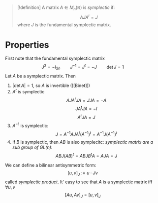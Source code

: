 > [!definition]
> A matrix $A \in M_n(\mathbb{R})$ is *symplectic* if:
> $$
> A J A^t = J
> $$
> where $J$ is the fundamental symplectic matrix.

# Properties

First note that the fundamental symplectic matrix
$$
J^2 = -I_{2n} \qquad  J^{-1} = J^t = -J \qquad\det{J} = 1
$$
Let $A$ be a symplectic matrix. Then
1. $|\det{A}| = 1$, so $A$ is invertible ([[Binet]])
2. $A^t$ is symplectic 
$$
AJA^t JA = JJA = -A
$$
$$
JA^tJA = -I
$$
$$
A^t J A = J
$$
3. $A^{-1}$ is symplectic:
$$
J = A^{-1}AJA^t{(A^{-1})}^t = A^{-1} J {(A^{-1})}^t
$$
4. If $B$ is symplectic, then $AB$ is also symplecitc: _symplectic matrix are a sub group of $GL(n)$_:
$$
AB J (AB)^t = ABJB^tA = AJA = J
$$


We can define a bilinear antisymmetric form:
$$
[u,v]_J := u \cdot J v
$$
called *symplectic product*. It' easy to see that $A$ is a symplectic matrix iff $\forall u,v$ $$
[Au, Av]_J = [u,v]_J
$$
